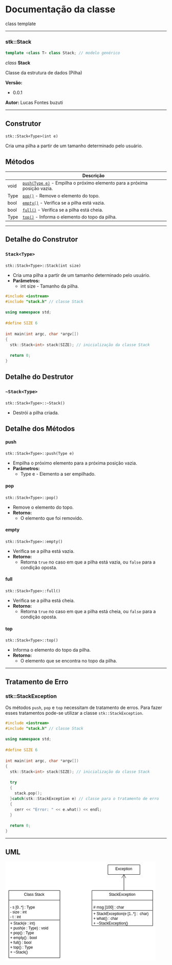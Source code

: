 # Documentação da classe
class template

---

### stk::Stack
```c++
template <class T> class Stack; // modelo genérico
```

_class_ __Stack__

Classe da estrutura de dados (Pilha)

__Versão:__
  - 0.0.1

__Autor:__ Lucas Fontes buzuti

---

## Construtor
`stk::Stack<Type>(int e)`

Cria uma pilha a partir de um tamanho determinado pelo usuário.

## Métodos

|      |                                Descrição                                  |
|------|---------------------------------------------------------------------------|
| void | [`push(Type e)`](#push) - Empilha o próximo elemento para a próxima posição vazia. |
| Type | [`pop()`](#pop) - Remove o elemento do topo.                                      |
| bool | [`empty()`](#empty) - Verifica se a pilha está vazia.                               |
| bool | [`full()`](#full) - Verifica se a pilha está cheia.                                |
| Type | [`top()`](#top) - Informa o elemento do topo da pilha.                            |

---

## Detalhe do Construtor

### `Stack<Type>`

`stk::Stack<Type>::Stack(int size)`

- Cria uma pilha a partir de um tamanho determinado pelo usuário.
- __Parâmetros:__
  - int size - Tamanho da pilha.

```c++
#include <iostream>
#include "stack.h" // classe Stack

using namespace std;

#define SIZE 6

int main(int argc, char *argv[])
{
  stk::Stack<int> stack(SIZE); // inicialização da classe Stack

  return 0;
}
```

## Detalhe do Destrutor

### `~Stack<Type>`
`stk::Stack<Type>::~Stack()`

- Destrói a pilha criada.

## Detalhe dos Métodos

#### __push__
`stk::Stack<Type>::push(Type e)`
- Empilha o próximo elemento para a próxima posição vazia.
- __Parâmetros:__
  - Type e - Elemento a ser empilhado.

#### __pop__
`stk::Stack<Type>::pop()`
- Remove o elemento do topo.
- __Retorno:__
  - O elemento que foi removido.

#### __empty__
`stk::Stack<Type>::empty()`
- Verifica se a pilha está vazia.
- __Retorno:__
  - Retorna `true` no caso em que a pilha está vazia, ou `false` para a condição oposta.

#### __full__
`stk::Stack<Type>::full()`
- Verifica se a pilha está cheia.
- __Retorno:__
  - Retorna `true` no caso em que a pilha está cheia, ou `false` para a condição oposta.

#### __top__
`stk::Stack<Type>::top()`
- Informa o elemento do topo da pilha.
- __Retorno:__
  - O elemento que se encontra no topo da pilha.

---

## Tratamento de Erro

### stk::StackException

Os métodos `push`, `pop` e `top` necessitam de tratamento de erros. Para fazer esses tratamentos pode-se utilizar a classe `stk::StackException`.

```c++
#include <iostream>
#include "stack.h" // classe Stack

using namespace std;

#define SIZE 6

int main(int argc, char *argv[])
{
  stk::Stack<int> stack(SIZE); // inicialização da classe Stack

  try
  {
    stack.pop();
  }catch(stk::StackException e) // classe para o tratamento de erro
  {
    cerr << "Error: " << e.what() << endl;
  }

  return 0;
}
```

---

## UML

![UML](img/UML.png)
